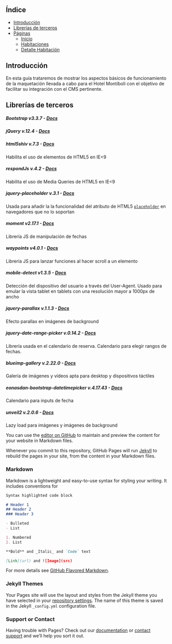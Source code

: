 ## Índice
- [Introducción](#introduccion)
- [Librerías de terceros](#librerias-de-terceros)
- [Páginas](#paginas)
    - [Inicio](#inicio)
    - [Habitaciones](#habitaciones)
    - [Detalle Habitación](#detalle-habitacion)


## Introducción

En esta guía trataremos de mostrar los aspectos básicos de funcionamiento de la maquetación llevada a cabo para el Hotel Montíboli con el objetivo de facilitar su integración con el CMS pertinente.

## Librerías de terceros

##### Bootstrap v3.3.7 - [Docs](https://github.com/twbs/bootstrap)

##### jQuery v.12.4 - [Docs](https://github.com/jquery/jquery)

##### html5shiv v.7.3 - [Docs](https://github.com/aFarkas/html5shiv)

Habilita el uso de elementos de HTML5 en IE<9

##### respondJs v.4.2 - [Docs](https://github.com/scottjehl/Respond)

Habilita el uso de Media Queries de HTML5 en IE<9

##### jquery-placeholder v.3.1 - [Docs](https://github.com/mathiasbynens/jquery-placeholder)

Usada para añadir la la funcionalidad del atributo de HTML5 [`placeholder`](http://www.anerbarrena.com/placeholder-html5-3971/) en navegadores que no lo soportan

##### moment v2.17.1 - [Docs](http://momentjs.com/docs/)

Librería JS de manipulación de fechas

##### waypoints v4.0.1 - [Docs](http://imakewebthings.com/waypoints/guides/jquery-zepto/)

Librería JS para lanzar funciones al hacer scroll a un elemento

##### mobile-detect v1.3.5 - [Docs](http://hgoebl.github.io/mobile-detect.js/)

Detección del dispositivo del usuario a través del User-Agent. Usado para emular la vista tablet en tablets con una resolución mayor a 1000px de ancho

##### jquery-parallax v.1.1.3 - [Docs](https://github.com/IanLunn/jQuery-Parallax)

Efecto parallax en imágenes de background

##### jquery-date-range-picker v.0.14.2 - [Docs](https://github.com/longbill/jquery-date-range-picker)

Librería usada en el calendario de reserva. Calendario para elegir rangos de fechas.

##### blueimp-gallery v.2.22.0 - [Docs](https://github.com/blueimp/Gallery)

Galería de imágenes y vídeos apta para desktop y dispositivos táctiles

##### eonasdan-bootstrap-datetimepicker v.4.17.43 - [Docs]()

Calendario para inputs de fecha

##### unveil2 v.2.0.6 - [Docs]()

Lazy load para imágenes y imágenes de background


You can use the [editor on GitHub](https://github.com/AtoomStudio/montiboli-docs/edit/master/index.md) to maintain and preview the content for your website in Markdown files.

Whenever you commit to this repository, GitHub Pages will run [Jekyll](https://jekyllrb.com/) to rebuild the pages in your site, from the content in your Markdown files.

### Markdown

Markdown is a lightweight and easy-to-use syntax for styling your writing. It includes conventions for

```markdown
Syntax highlighted code block

# Header 1
## Header 2
### Header 3

- Bulleted
- List

1. Numbered
2. List

**Bold** and _Italic_ and `Code` text

[Link](url) and ![Image](src)
```

For more details see [GitHub Flavored Markdown](https://guides.github.com/features/mastering-markdown/).

### Jekyll Themes

Your Pages site will use the layout and styles from the Jekyll theme you have selected in your [repository settings](https://github.com/AtoomStudio/montiboli-docs/settings). The name of this theme is saved in the Jekyll `_config.yml` configuration file.

### Support or Contact

Having trouble with Pages? Check out our [documentation](https://help.github.com/categories/github-pages-basics/) or [contact support](https://github.com/contact) and we’ll help you sort it out.
